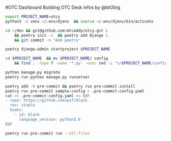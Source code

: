 #OTC Dashboard
Building OTC Desk infos by @bit2big

```bash
export PROJECT_NAME=otcy
python3 -m venv ~/.env/djenv  && source ~/.env/djenv/bin/activate
```
```bash
cd ~/dev && git@github.com:mtcaddy/otcy.git \
	&& poetry init -n  && poetry add Django \
	&& git commit -m "Add poetry"

```

```bash
poetry django-admin startproject $PROJECT_NAME
```
```bash
cd $PROJECT_NAME  && mv $PROJECT_NAME/ config
	&& find . -type f -name '*.py' -exec sed -i "s/$PROJECT_NAME/config/g" '{}' \;
```
```bash
python manage.py migrate
poetry run python manage.py runserver
```

```bash
poetry add -D pre-commit && poetry run pre-commit install
poetry run pre-commit sample-config > .pre-commit-config.yaml
cat >> .pre-commit-config.yaml << EOF
- repo: https://github.com/psf/black
  rev: stable
  hooks:
    - id: black
      language_version: python3.6
EOF
```

```bash
poetry run pre-commit run --all-files
```
